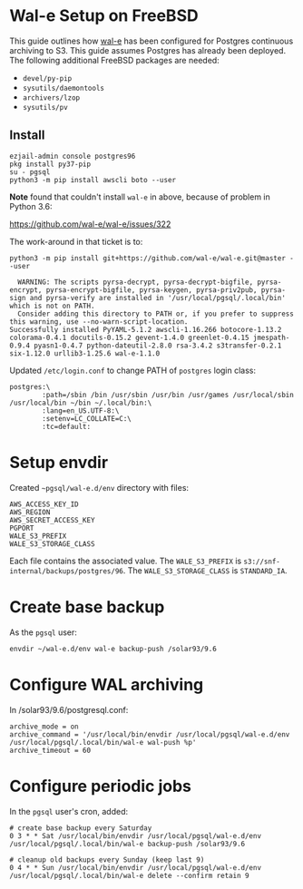 # Wal-e Setup on FreeBSD

This guide outlines how [wal-e][wal-e] has been configured for Postgres continuous archiving to S3.
This guide assumes Postgres has already been deployed. The following additional FreeBSD packages are
needed:

 * `devel/py-pip`
 * `sysutils/daemontools`
 * `archivers/lzop`
 * `sysutils/pv`

## Install

```
ezjail-admin console postgres96
pkg install py37-pip
su - pgsql
python3 -m pip install awscli boto --user
```

**Note** found that couldn't install `wal-e` in above, because of problem in Python 3.6:

https://github.com/wal-e/wal-e/issues/322

The work-around in that ticket is to:

```
python3 -m pip install git+https://github.com/wal-e/wal-e.git@master --user
```

```
  WARNING: The scripts pyrsa-decrypt, pyrsa-decrypt-bigfile, pyrsa-encrypt, pyrsa-encrypt-bigfile, pyrsa-keygen, pyrsa-priv2pub, pyrsa-sign and pyrsa-verify are installed in '/usr/local/pgsql/.local/bin' which is not on PATH.
  Consider adding this directory to PATH or, if you prefer to suppress this warning, use --no-warn-script-location.
Successfully installed PyYAML-5.1.2 awscli-1.16.266 botocore-1.13.2 colorama-0.4.1 docutils-0.15.2 gevent-1.4.0 greenlet-0.4.15 jmespath-0.9.4 pyasn1-0.4.7 python-dateutil-2.8.0 rsa-3.4.2 s3transfer-0.2.1 six-1.12.0 urllib3-1.25.6 wal-e-1.1.0
```

Updated `/etc/login.conf` to change PATH of `postgres` login class:

```
postgres:\
        :path=/sbin /bin /usr/sbin /usr/bin /usr/games /usr/local/sbin /usr/local/bin ~/bin ~/.local/bin:\
        :lang=en_US.UTF-8:\
        :setenv=LC_COLLATE=C:\
        :tc=default:
```

# Setup envdir

Created `~pgsql/wal-e.d/env` directory with files:

```
AWS_ACCESS_KEY_ID
AWS_REGION
AWS_SECRET_ACCESS_KEY
PGPORT
WALE_S3_PREFIX
WALE_S3_STORAGE_CLASS
```

Each file contains the associated value. The `WALE_S3_PREFIX` is `s3://snf-internal/backups/postgres/96`.
The `WALE_S3_STORAGE_CLASS` is `STANDARD_IA`.

# Create base backup

As the `pgsql` user:

```
envdir ~/wal-e.d/env wal-e backup-push /solar93/9.6
```

# Configure WAL archiving

In /solar93/9.6/postgresql.conf:

```
archive_mode = on
archive_command = '/usr/local/bin/envdir /usr/local/pgsql/wal-e.d/env /usr/local/pgsql/.local/bin/wal-e wal-push %p'
archive_timeout = 60
```

# Configure periodic jobs

In the `pgsql` user's cron, added:

```
# create base backup every Saturday
0 3 * * Sat /usr/local/bin/envdir /usr/local/pgsql/wal-e.d/env /usr/local/pgsql/.local/bin/wal-e backup-push /solar93/9.6

# cleanup old backups every Sunday (keep last 9)
0 4 * * Sun /usr/local/bin/envdir /usr/local/pgsql/wal-e.d/env /usr/local/pgsql/.local/bin/wal-e delete --confirm retain 9
```

[wal-e]: https://github.com/wal-e/wal-e
